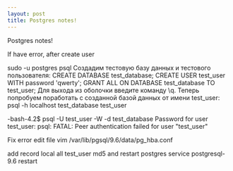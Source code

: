 ```yaml
---
layout: post
title: Postgres notes!
---
```


Postgres notes!

If have error, after create user

sudo -u postgres psql
Создадим тестовую базу данных и тестового пользователя:
CREATE DATABASE test_database;
CREATE USER test_user WITH password 'qwerty';
GRANT ALL ON DATABASE test_database TO test_user;
Для выхода из оболочки введите команду \q.
Теперь попробуем поработать с созданной базой данных от имени test_user:
psql -h localhost test_database test_user


-bash-4.2$ psql -U test_user -W  -d test_database
Password for user test_user: 
psql: FATAL:  Peer authentication failed for user "test_user"

Fix error edit file
vim /var/lib/pgsql/9.6/data/pg_hba.conf

add record
local   all             test_user                               md5
and restart postgres
service postgresql-9.6 restart
